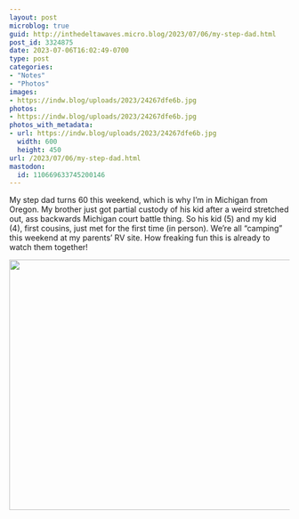 ```yaml
---
layout: post
microblog: true
guid: http://inthedeltawaves.micro.blog/2023/07/06/my-step-dad.html
post_id: 3324875
date: 2023-07-06T16:02:49-0700
type: post
categories:
- "Notes"
- "Photos"
images:
- https://indw.blog/uploads/2023/24267dfe6b.jpg
photos:
- https://indw.blog/uploads/2023/24267dfe6b.jpg
photos_with_metadata:
- url: https://indw.blog/uploads/2023/24267dfe6b.jpg
  width: 600
  height: 450
url: /2023/07/06/my-step-dad.html
mastodon:
  id: 110669633745200146
---
```

My step dad turns 60 this weekend, which is why I’m in Michigan from Oregon. My brother just got partial custody of his kid after a weird stretched out, ass backwards Michigan court battle thing. So his kid (5) and my kid (4), first cousins, just met for the first time (in person). We’re all “camping” this weekend at my parents’ RV site. How freaking fun this is already to watch them together!

<img src="uploads/2023/24267dfe6b.jpg" width="600" height="450" alt="">
